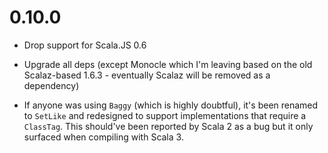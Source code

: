 # 0.10.0

* Drop support for Scala.JS 0.6

* Upgrade all deps
  (except Monocle which I'm leaving based on the old Scalaz-based 1.6.3 - eventually Scalaz will be removed as a dependency)

* If anyone was using `Baggy` (which is highly doubtful), it's been renamed to `SetLike` and redesigned to support
  implementations that require a `ClassTag`. This should've been reported by Scala 2 as a bug but it only surfaced
  when compiling with Scala 3.
